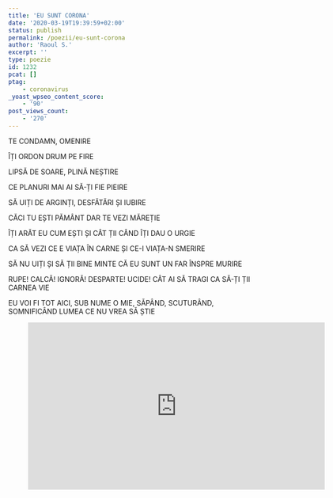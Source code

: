 ```yaml
---
title: 'EU SUNT CORONA'
date: '2020-03-19T19:39:59+02:00'
status: publish
permalink: /poezii/eu-sunt-corona
author: 'Raoul S.'
excerpt: ''
type: poezie
id: 1232
pcat: []
ptag:
    - coronavirus
_yoast_wpseo_content_score:
    - '90'
post_views_count:
    - '270'
---
```

TE CONDAMN, OMENIRE

ÎȚI ORDON DRUM PE FIRE

LIPSĂ DE SOARE, PLINĂ NEȘTIRE

CE PLANURI MAI AI SĂ-ȚI FIE PIEIRE

SĂ UIȚI DE ARGINȚI, DESFĂTĂRI ȘI IUBIRE

CĂCI TU EȘTI PĂMÂNT DAR TE VEZI MĂREȚIE

ÎȚI ARĂT EU CUM EȘTI ȘI CÂT ȚII CÂND ÎȚI DAU O URGIE

CA SĂ VEZI CE E VIAȚA ÎN CARNE ȘI CE-I VIAȚA-N SMERIRE

SĂ NU UIȚI ȘI SĂ ȚII BINE MINTE CĂ EU SUNT UN FAR ÎNSPRE MURIRE

RUPE! CALCĂ! IGNORĂ! DESPARTE! UCIDE! CÂT AI SĂ TRAGI CA SĂ-ȚI ȚII CARNEA VIE

EU VOI FI TOT AICI, SUB NUME O MIE, SĂPÂND, SCUTURÂND, SOMNIFICÂND LUMEA CE NU VREA SĂ ȘTIE

<figure class="wp-block-embed-youtube wp-block-embed is-type-video is-provider-youtube wp-embed-aspect-16-9 wp-has-aspect-ratio"><div class="wp-block-embed__wrapper"><iframe allow="accelerometer; autoplay; encrypted-media; gyroscope; picture-in-picture" allowfullscreen="" frameborder="0" height="338" src="https://www.youtube.com/embed/0y6PYLWjdg4?feature=oembed" title="EU SUNT CORONA | Poezie atmosferică #2" width="600"></iframe></div></figure>